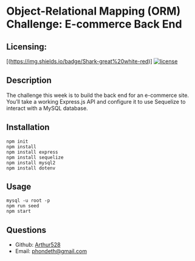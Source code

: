 # Object-Relational Mapping (ORM) Challenge: E-commerce Back End

## Licensing:
[(https://img.shields.io/badge/Shark-great%20white-red)]
[![license](https://img.shields.io/badge/license-MIT-brightgreen)](https://shields.io)

## Description
The challenge this week is to build the back end for an e-commerce site. You’ll take a working Express.js API and configure it to use Sequelize to interact with a MySQL database.

## Installation
    npm init
    npm install 
    npm install express
    npm install sequelize
    npm install mysql2
    npm install dotenv

## Usage
    mysql -u root -p
    npm run seed
    npm start

## Questions
- Github: [Arthur528](https://github.com/Arthur528/project-great-white)
- Email: phondeth@gmail.com